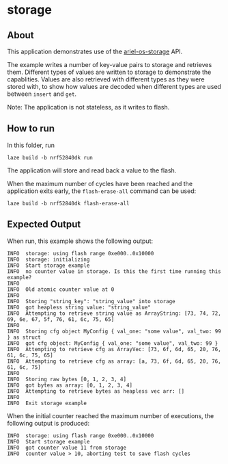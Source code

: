 # storage

## About

This application demonstrates use of the
[ariel-os-storage](https://ariel-os.github.io/ariel-os/dev/docs/api/ariel_os/storage/index.html)
API.

The example writes a number of key-value pairs to storage and retrieves them.
Different types of values are written to storage to demonstrate the capablities.
Values are also retrieved with different types as they were stored with, to show
how values are decoded when different types are used between `insert` and `get`.

Note: The application is not stateless, as it writes to flash.

## How to run

In this folder, run

    laze build -b nrf52840dk run

The application will store and read back a value to the flash.

When the maximum number of cycles have been reached
and the application exits early, the `flash-erase-all` command can be used:

    laze build -b nrf52840dk flash-erase-all

## Expected Output

When run, this example shows the following output:

    INFO  storage: using flash range 0xe000..0x10000
    INFO  storage: initializing
    INFO  Start storage example
    INFO  no counter value in storage. Is this the first time running this example?
    INFO  
    INFO  Old atomic counter value at 0
    INFO  
    INFO  Storing "string_key": "string_value" into storage
    INFO  got heapless string value: "string_value"
    INFO  Attempting to retrieve string value as ArrayString: [73, 74, 72, 69, 6e, 67, 5f, 76, 61, 6c, 75, 65]
    INFO  
    INFO  Storing cfg object MyConfig { val_one: "some value", val_two: 99 } as struct
    INFO  got cfg object: MyConfig { val_one: "some value", val_two: 99 }
    INFO  Attempting to retrieve cfg as ArrayVec: [73, 6f, 6d, 65, 20, 76, 61, 6c, 75, 65]
    INFO  Attempting to retrieve cfg as array: [a, 73, 6f, 6d, 65, 20, 76, 61, 6c, 75]
    INFO  
    INFO  Storing raw bytes [0, 1, 2, 3, 4]
    INFO  got bytes as array: [0, 1, 2, 3, 4]
    INFO  Attempting to retrieve bytes as heapless vec arr: []
    INFO  
    INFO  Exit storage example

When the initial counter reached the maximum number of executions, the following
output is produced:

    INFO  storage: using flash range 0xe000..0x10000
    INFO  Start storage example
    INFO  got counter value 11 from storage
    INFO  counter value > 10, aborting test to save flash cycles
